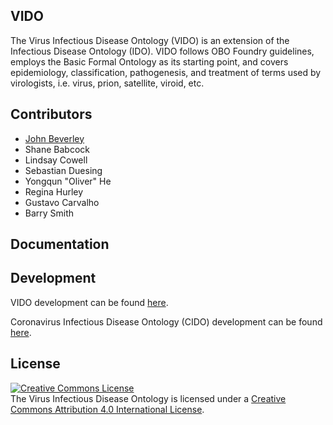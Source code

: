 ## VIDO
The Virus Infectious Disease Ontology (VIDO) is an extension of the Infectious Disease Ontology (IDO). VIDO follows OBO Foundry guidelines, employs the Basic Formal Ontology as its starting point, and covers epidemiology, classification, pathogenesis, and treatment of terms used by virologists, i.e. virus, prion, satellite, viroid, etc. 

## Contributors 
- [John Beverley](https://johnbeverley.com/)
- Shane Babcock 
- Lindsay Cowell
- Sebastian Duesing 
- Yongqun "Oliver" He
- Regina Hurley
- Gustavo Carvalho 
- Barry Smith

## Documentation 



## Development 
VIDO development can be found [here](https://github.com/infectious-disease-ontology-extensions/ido-virus).

Coronavirus Infectious Disease Ontology (CIDO) development can be found [here](https://github.com/CIDO-ontology/cido).

## License

<a rel="license" href="http://creativecommons.org/licenses/by/4.0/"><img alt="Creative Commons License" style="border-width:0" src="https://i.creativecommons.org/l/by/4.0/88x31.png" /></a><br /><span xmlns:dct="http://purl.org/dc/terms/" property="dct:title">The Virus Infectious Disease Ontology</span> is licensed under a <a rel="license" href="http://creativecommons.org/licenses/by/4.0/">Creative Commons Attribution 4.0 International License</a>.<br />

